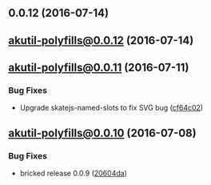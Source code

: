 <a name="0.0.12"></a>
## 0.0.12 (2016-07-14)



<a name="akutil-polyfills@0.0.12"></a>
## akutil-polyfills@0.0.12 (2016-07-14)



<a name="akutil-polyfills@0.0.11"></a>
## akutil-polyfills@0.0.11 (2016-07-11)


### Bug Fixes

* Upgrade skatejs-named-slots to fix SVG bug ([cf64c02](https://bitbucket.org/atlassian/atlaskit/commits/cf64c02))



<a name="akutil-polyfills@0.0.10"></a>
## akutil-polyfills@0.0.10 (2016-07-08)


### Bug Fixes

* bricked release 0.0.9 ([20604da](https://bitbucket.org/atlassian/atlaskit/commits/20604da))



